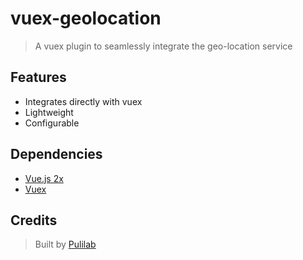 # vuex-geolocation
  > A vuex plugin to seamlessly integrate the geo-location service

## Features
  - Integrates directly with vuex
  - Lightweight
  - Configurable


## Dependencies
  - [Vue.js 2x](https://vuejs.org/)
  - [Vuex](https://vuex.vuejs.org/en/)


## Credits
> Built by [Pulilab](http://www.pulilab.com/)
